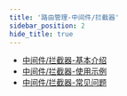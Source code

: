 ```yaml
---
title: '路由管理-中间件/拦截器'
sidebar_position: 2
hide_title: true
---
```


- [中间件/拦截器-基本介绍](output/goframe-v2.5-md/WEB服务开发/路由管理/路由管理-中间件拦截器/中间件拦截器-基本介绍)
- [中间件/拦截器-使用示例](output/goframe-v2.5-md/WEB服务开发/路由管理/路由管理-中间件拦截器/中间件拦截器-使用示例)
- [中间件/拦截器-常见问题](output/goframe-v2.5-md/WEB服务开发/路由管理/路由管理-中间件拦截器/中间件拦截器-常见问题)